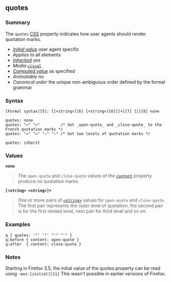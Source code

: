 ## quotes

### Summary

The `quotes` [CSS][0] property indicates how user agents should render quotation marks.

* _[Initial value][1]_ user agent specific 
* _Applies to_ all elements 
* _[Inherited][2]_ yes 
* _Media_ [`visual`][3] 
* _[Computed value][4]_ as specified 
* _Animatable_ no 
* _Canonical order_ the unique non-ambiguous order defined by the formal grammar

### Syntax

    [Formal syntax][5]: [[<string>][6] [<string>][6]][+][7] [|][8] none

    quotes: none
    quotes: "«" "»"         /* Set _open-quote_ and _close-quote_ to the French quotation marks */
    quotes: "«" "»" "‹" "›" /* Set two levels of quotation marks */
    
    quotes: inherit
    

### Values

**`none`**

> The `open-quote` and `close-quote` values of the [`content`][9] property produce no quotation marks.

**`[<string> <string>]+`**

> One or more pairs of [`<string>`][10] values for `open-quote` and `close-quote`. The first pair represents the outer level of quotation, the second pair is for the first nested level, next pair for third level and so on.

### Examples

    q { quotes: '"' '"' "'" "'" }
    q:before { content: open-quote }
    q:after  { content: close-quote }
    

### Notes

Starting in Firefox 3.5, the initial value of the quotes property can be read using `-moz-[initial][11]` This wasn't possible in earlier versions of Firefox.


[0]: https://developer.mozilla.org/en/docs/CSS "CSS"
[1]: https://developer.mozilla.org/en/docs/CSS/initial_value
[2]: https://developer.mozilla.org/en/docs/CSS/inheritance
[3]: https://developer.mozilla.org/en/docs/CSS/@media#Media_groups
[4]: https://developer.mozilla.org/en/docs/CSS/computed_value
[5]: https://developer.mozilla.org/en/docs/CSS/Value_definition_syntax "CSS/Value_definition_syntax"
[6]: https://developer.mozilla.org/en/docs/Web/CSS/string
[7]: https://developer.mozilla.org/en/docs/CSS/Value_definition_syntax#Plus_(.2B) "Plus multiplier: The previous entity may appear 1 or several times."
[8]: https://developer.mozilla.org/en/docs/CSS/Value_definition_syntax#Single_bar "Single bar: The two entities are optional, but exactly one must be present."
[9]: https://developer.mozilla.org/en/docs/Web/CSS/content "The content CSS property is used with the ::before and ::after pseudo-elements to generate content in an element. Objects inserted using the content property are anonymous replaced elements."
[10]: https://developer.mozilla.org/en/docs/Web/CSS/string "The documentation about this has not yet been written; please consider contributing!"
[11]: https://developer.mozilla.org/en/docs/CSS/initial "en-US/docs/CSS/initial"